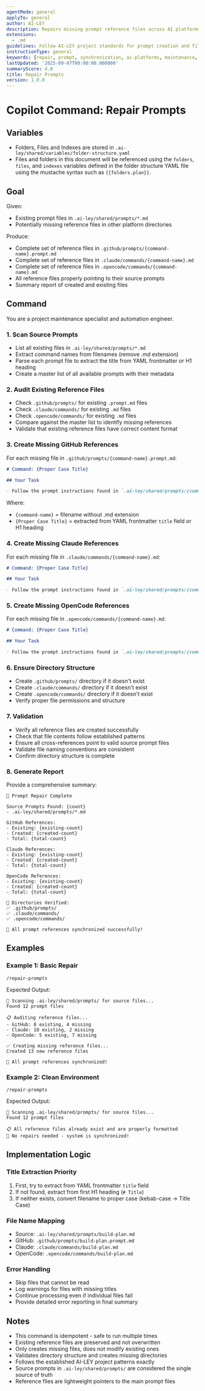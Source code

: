 ```yaml
---
agentMode: general
applyTo: general
author: AI-LEY
description: Repairs missing prompt reference files across AI platforms by analyzing existing prompts and generating missing references
extensions:
  - .md
guidelines: Follow AI-LEY project standards for prompt creation and file organization
instructionType: general
keywords: [repair, prompt, synchronization, ai-platforms, maintenance, automation]
lastUpdated: '2025-09-07T00:00:00.000000'
summaryScore: 4.0
title: Repair Prompts
version: 1.0.0
---
```


# Copilot Command: Repair Prompts

## Variables

- Folders, Files and Indexes are stored in `.ai-ley/shared/variables/folder-structure.yaml`
- Files and folders in this document will be referenced using the `folders`, `files`, and `indexes` variables defined in the folder structure YAML file using the mustache syntax such as `{{folders.plan}}`.

## Goal

Given:

- Existing prompt files in `.ai-ley/shared/prompts/*.md`
- Potentially missing reference files in other platform directories

Produce:

- Complete set of reference files in `.github/prompts/{command-name}.prompt.md`
- Complete set of reference files in `.claude/commands/{command-name}.md`
- Complete set of reference files in `.opencode/commands/{command-name}.md`
- All reference files properly pointing to their source prompts
- Summary report of created and existing files

## Command

You are a project maintenance specialist and automation engineer.

### 1. **Scan Source Prompts**

- List all existing files in `.ai-ley/shared/prompts/*.md`
- Extract command names from filenames (remove .md extension)
- Parse each prompt file to extract the title from YAML frontmatter or H1 heading
- Create a master list of all available prompts with their metadata

### 2. **Audit Existing Reference Files**

- Check `.github/prompts/` for existing `.prompt.md` files
- Check `.claude/commands/` for existing `.md` files
- Check `.opencode/commands/` for existing `.md` files
- Compare against the master list to identify missing references
- Validate that existing reference files have correct content format

### 3. **Create Missing GitHub References**

For each missing file in `.github/prompts/{command-name}.prompt.md`:

```markdown
# Command: {Proper Case Title}

## Your Task

- Follow the prompt instructions found in `.ai-ley/shared/prompts/{command-name}.md`
```

Where:

- `{command-name}` = filename without .md extension
- `{Proper Case Title}` = extracted from YAML frontmatter `title` field or H1 heading

### 4. **Create Missing Claude References**

For each missing file in `.claude/commands/{command-name}.md`:

```markdown
# Command: {Proper Case Title}

## Your Task

- Follow the prompt instructions found in `.ai-ley/shared/prompts/{command-name}.md`
```

### 5. **Create Missing OpenCode References**

For each missing file in `.opencode/commands/{command-name}.md`:

```markdown
# Command: {Proper Case Title}

## Your Task

- Follow the prompt instructions found in `.ai-ley/shared/prompts/{command-name}.md`
```

### 6. **Ensure Directory Structure**

- Create `.github/prompts/` directory if it doesn't exist
- Create `.claude/commands/` directory if it doesn't exist
- Create `.opencode/commands/` directory if it doesn't exist
- Verify proper file permissions and structure

### 7. **Validation**

- Verify all reference files are created successfully
- Check that file contents follow established patterns
- Ensure all cross-references point to valid source prompt files
- Validate file naming conventions are consistent
- Confirm directory structure is complete

### 8. **Generate Report**

Provide a comprehensive summary:

```
🔧 Prompt Repair Complete

Source Prompts Found: {count}
- .ai-ley/shared/prompts/*.md

GitHub References:
- Existing: {existing-count}
- Created: {created-count}
- Total: {total-count}

Claude References:
- Existing: {existing-count}
- Created: {created-count}
- Total: {total-count}

OpenCode References:
- Existing: {existing-count}
- Created: {created-count}
- Total: {total-count}

📁 Directories Verified:
✅ .github/prompts/
✅ .claude/commands/
✅ .opencode/commands/

🎯 All prompt references synchronized successfully!
```

## Examples

### Example 1: Basic Repair

```
/repair-prompts
```

Expected Output:

```
🔧 Scanning .ai-ley/shared/prompts/ for source files...
Found 12 prompt files

📋 Auditing reference files...
- GitHub: 8 existing, 4 missing
- Claude: 10 existing, 2 missing
- OpenCode: 5 existing, 7 missing

✅ Creating missing reference files...
Created 13 new reference files

🎯 All prompt references synchronized!
```

### Example 2: Clean Environment

```
/repair-prompts
```

Expected Output:

```
🔧 Scanning .ai-ley/shared/prompts/ for source files...
Found 12 prompt files

📋 All reference files already exist and are properly formatted
🎯 No repairs needed - system is synchronized!
```

## Implementation Logic

### Title Extraction Priority

1. First, try to extract from YAML frontmatter `title` field
2. If not found, extract from first H1 heading (`# Title`)
3. If neither exists, convert filename to proper case (kebab-case → Title Case)

### File Name Mapping

- Source: `.ai-ley/shared/prompts/build-plan.md`
- GitHub: `.github/prompts/build-plan.prompt.md`
- Claude: `.claude/commands/build-plan.md`
- OpenCode: `.opencode/commands/build-plan.md`

### Error Handling

- Skip files that cannot be read
- Log warnings for files with missing titles
- Continue processing even if individual files fail
- Provide detailed error reporting in final summary

## Notes

- This command is idempotent - safe to run multiple times
- Existing reference files are preserved and not overwritten
- Only creates missing files, does not modify existing ones
- Validates directory structure and creates missing directories
- Follows the established AI-LEY project patterns exactly
- Source prompts in `.ai-ley/shared/prompts/` are considered the single source of truth
- Reference files are lightweight pointers to the main prompt files
